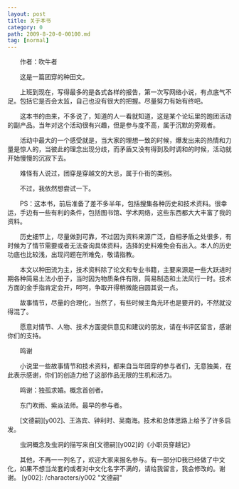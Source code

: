 ```yaml
---
layout: post
title: 关于本书﻿
category: 0
path: 2009-8-20-0-00100.md
tag: [normal]
---
```


　　作者：吹牛者

　　这是一篇团穿的种田文。

　　上班到现在，写得最多的是各式各样的报告，第一次写网络小说，有点底气不足。包括它是否会太监，自己也没有很大的把握。尽量努力有始有终吧。

　　这本书的由来，不多说了，知道的人一看就知道，这是某个论坛里的跑团活动的副产品。当年对这个活动很有兴趣，但是参与度不高，属于沉默的旁观者。

　　活动中最大的一个感受就是，当大家的理想一致的时候，爆发出来的热情和力量是惊人的，当彼此的理念出现分歧，而矛盾又没有得到及时调和的时候，活动就开始慢慢的沉寂下去。

　　难怪有人说过，团穿是穿越文的大忌，属于仆街的类别。

　　不过，我依然想尝试一下。

　　PS：这本书，前后准备了差不多半年，包括搜集各种历史和技术资料。很幸运，手边有一些有利的条件，包括图书馆、学术网络，这些东西都大大丰富了我的资料。

　　历史细节上，尽量做到可靠，不过因为资料来源广泛，自相矛盾之处很多，有时候为了情节需要或者无法查询具体资料，选择的史料难免会有出入。本人的历史功底也比较浅，出现问题在所难免，敬请指教。

　　本文以种田流为主，技术资料除了论文和专业书籍，主要来源是一些大跃进时期各种简易土法小册子，当时因为物质条件有限，简易制造和土法风行一时。技术方面的金手指肯定会开，呵呵，争取开得稍微能自圆其说一点。

　　故事情节，尽量的合理化，当然了，有些时候主角光环也是要开的，不然就没得混了。

　　愿意对情节、人物、技术方面提供意见和建议的朋友，请在书评区留言，感谢你们的支持。

　　鸣谢

　　小说里一些故事情节和技术资料，都来自当年团穿的参与者们，无意独美，在此表示感谢，你们的创造力给了这部作品无限的生机和活力。

　　鸣谢：独孤求婚。概念首创者。

　　东门吹雨、紫焱法师。最早的参与者。

　　[文德嗣][y002]、王洛宾、钟利时、吴南海。技术和总体思路上给予了许多启发。

　　虫洞概念及虫洞的描写来自[文德嗣][y002]的《小职员穿越记》

　　其他，不再一一列名了，欢迎大家来报名参与。有一部分ID我已经做了中文化，如果不想当龙套的或者对中文化名字不满的，请给我留言，我会修改的。谢谢。
[y002]: /characters/y002 "文德嗣"
